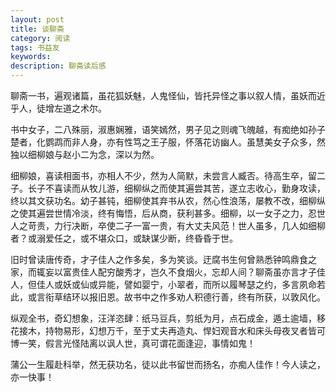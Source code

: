 ```yaml
---
layout: post
title: 谈聊斋
category: 阅读
tags: 书益友
keywords:  
description: 聊斋读后感
---
```


聊斋一书，遍观诸篇，虽花狐妖魅，人鬼怪仙，皆托异怪之事以叙人情，虽妖而近乎人，徒增左道之术尔。

书中女子，二八殊丽，淑惠娴雅，语笑嫣然，男子见之则魂飞魄越，有痴绝如孙子楚者，化鹦鹉而非人身，亦有性笃之王子服，怀落花访幽人。虽慧美女子众多，然独以细柳娘与赵小二为念，深以为然。

细柳娘，喜读相面书，亦相人不少，然为人简默，未尝言人臧否。待高生卒，留二子。长子不喜读而从牧儿游，细柳纵之而使其遍尝其苦，遂立志收心，勤身攻读，终以其文获功名。幼子甚钝，细柳使其弃书从农，然心性浪荡，屡教不改，细柳纵之使其遍尝世情冷淡，终有悔悟，后从商，获利甚多。细柳，以一女子之力，忍世人之苛责，力行决断，卒使二子一富一贵，有大丈夫风范！世人虽多，几人如细柳者？或溺爱任之，或不堪众口，或缺谋少断，终昏昏于世。

旧时曾读唐传奇，才子佳人之作多矣，多为笑谈。迂腐书生何曾熟悉钟鸣鼎食之家，而辄妄以富贵佳人配穷酸秀才，岂久不食烟火，忘却人间？聊斋虽亦言才子佳人，但佳人或妖或仙或异能，譬如婴宁，小翠者，而所以履琴瑟之约，多言夙命若此，或言衔草结环以报旧恩。故书中之作多劝人积德行善，终有所获，以敦风化。

纵观全书，奇幻想象，汪洋恣肆：纸马豆兵，剪纸为月，点石成金，遁土逾墙，移花接木，持物易形，幻想万千，至于丈夫再造丸、悍妇观音水和床头母夜叉者皆可博一笑，假言光怪陆离以讽人世，真可谓花面逢迎，事情如鬼！

蒲公一生履赴科举，然无获功名，徒以此书留世而扬名，亦痴人佳作！今人读之，亦一快事！